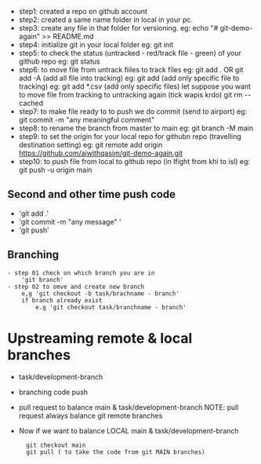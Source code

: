 - step1: created a repo on github account
- step2: created a same name folder in local in your pc.
- step3: create any file in that folder for versioning.
        eg: echo "# git-demo-again" >> README.md
- step4: initialize git in your local folder
        eg: git init
- step5: to check the status (untracked - red/track file - green) of your github repo eg: git status
- step6: to move file from untrack fiiles to track files
        eg: git add . OR git add -A (add all file into tracking)
        eg: git add <file-name> (add only specific file to tracking)
        eg: git add *.csv (add only specific files)
        let suppose you want to move file from tracking to untracking again (tick wapis krdo)
            git rm --cached <file>
- step7: to make file ready to to push we do commit (send to airport)
        eg: git commit -m "any meaningful comment"
- step8: to rename the branch from master to main
        eg: git branch -M main
- step9: to set the origin for your local repo for githubn repo (travelling destination setting)
        eg: git remote add origin https://github.com/aiwithqasim/git-demo-again.git
- step10: to push file from local to github repo (in lfight from khi to isl)
        eg: git push -u origin main


## Second and other time push code

- 'git add .'
- 'git commit -m "any message" '
- 'git push' 

## Branching
    - step 01 check on which branch you are in
        'git branch'
    - step 02 to omve and create new branch
        e,g 'git checkout -b task/brachname - branch' 
        if branch already exist 
            e.g 'git checkout task/branchname - branch'


# Upstreaming remote & local branches

- task/development-branch

- branching code push
- pull request to balance main & task/development-branch NOTE: pull request always balance git remote branches

- Now if we want to balance LOCAL main & task/development-branch

        git checkout main
        git pull ( to take the code from git MAIN branches)